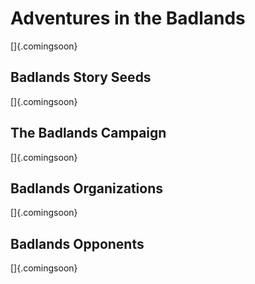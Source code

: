 # Adventures in the Badlands

[]{.comingsoon}

## Badlands Story Seeds

[]{.comingsoon}

## The Badlands Campaign

[]{.comingsoon}

## Badlands Organizations

[]{.comingsoon}

## Badlands Opponents

[]{.comingsoon}
